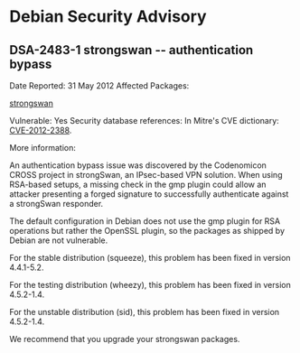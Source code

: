 
Debian Security Advisory
========================


DSA-2483-1 strongswan -- authentication bypass
----------------------------------------------



Date Reported:
31 May 2012
Affected Packages:

[strongswan](https://packages.debian.org/src:strongswan)

Vulnerable:
Yes
Security database references:
In Mitre's CVE dictionary: [CVE-2012-2388](https://security-tracker.debian.org/tracker/CVE-2012-2388).  

More information:

An authentication bypass issue was discovered by the Codenomicon CROSS
project in strongSwan, an IPsec-based VPN solution. When using
RSA-based setups, a missing check in the gmp plugin could allow an
attacker presenting a forged signature to successfully authenticate
against a strongSwan responder.


The default configuration in Debian does not use the gmp plugin for
RSA operations but rather the OpenSSL plugin, so the packages as
shipped by Debian are not vulnerable.


For the stable distribution (squeeze), this problem has been fixed in
version 4.4.1-5.2.


For the testing distribution (wheezy), this problem has been fixed in
version 4.5.2-1.4.


For the unstable distribution (sid), this problem has been fixed in
version 4.5.2-1.4.


We recommend that you upgrade your strongswan packages.






